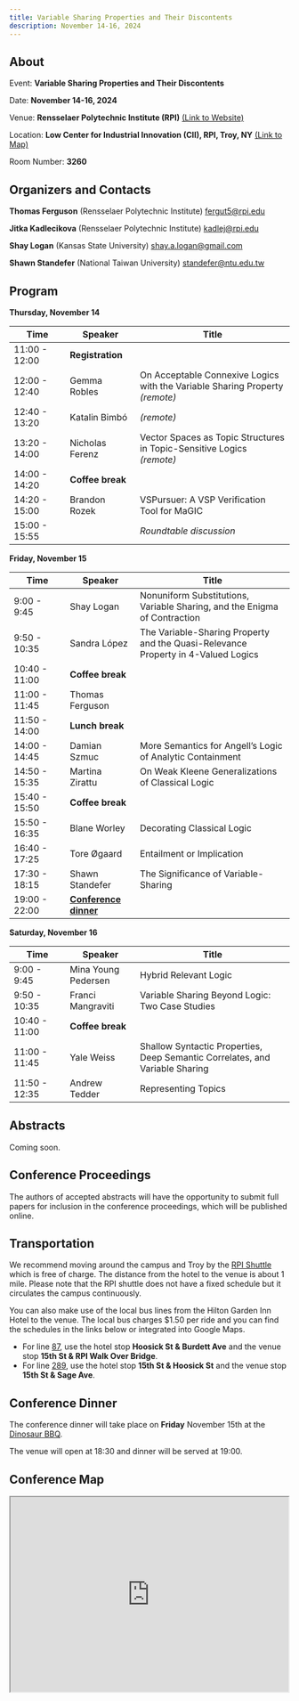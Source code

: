 ```yaml
---
title: Variable Sharing Properties and Their Discontents
description: November 14-16, 2024
---
```

## About
Event: **Variable Sharing Properties and Their Discontents**

Date: **November 14-16, 2024**

Venue: **Rensselaer Polytechnic Institute (RPI)** [(Link to Website)](https://www.rpi.edu/)

Location: **Low Center for Industrial Innovation (CII), RPI, Troy, NY** [(Link to Map)](https://www.google.com/maps/place/Low+Center+for+Industrial+Innovation/@42.7291622,-73.6786731,17z/data=!3m1!4b1!4m6!3m5!1s0x89de0fa0754f2517:0xc812ad6a8b0415a0!8m2!3d42.7291622!4d-73.6786731!16s%2Fm%2F027sqdl?entry=ttu&g_ep=EgoyMDI0MTAyMC4xIKXMDSoASAFQAw%3D%3D)

Room Number: **3260**

            
## Organizers and Contacts

**Thomas Ferguson** (Rensselaer Polytechnic Institute) fergut5@rpi.edu

**Jitka Kadlecikova** (Rensselaer Polytechnic Institute) kadlej@rpi.edu

**Shay Logan** (Kansas State University) shay.a.logan@gmail.com

**Shawn Standefer** (National Taiwan University) standefer@ntu.edu.tw


## Program

**Thursday, November 14**

| Time | Speaker | Title |
| --- | --- | --- |
| 11:00 - 12:00 | **Registration** | |
| 12:00 - 12:40 | Gemma Robles | On Acceptable Connexive Logics with the Variable Sharing Property *(remote)* |
| 12:40 - 13:20 | Katalin Bimbó | *(remote)* |
| 13:20 - 14:00 | Nicholas Ferenz | Vector Spaces as Topic Structures in Topic-Sensitive Logics *(remote)* |
| 14:00 - 14:20 | **Coffee break** | |
| 14:20 - 15:00 | Brandon Rozek | VSPursuer: A VSP Verification Tool for MaGIC |
| 15:00 - 15:55 | | *Roundtable discussion* | 


**Friday, November 15**

| Time | Speaker | Title |
| --- | --- | --- |
| 9:00 - 9:45 | Shay Logan | Nonuniform Substitutions, Variable Sharing, and the Enigma of Contraction |
| 9:50 - 10:35 | Sandra López | The Variable-Sharing Property and the Quasi-Relevance Property in 4-Valued Logics |
| 10:40 - 11:00 | **Coffee break** | |
| 11:00 - 11:45 | Thomas Ferguson | |
| 11:50 - 14:00 | **Lunch break**| |
| 14:00 - 14:45 | Damian Szmuc | More Semantics for Angell’s Logic of Analytic Containment |
| 14:50 - 15:35 | Martina Zirattu | On Weak Kleene Generalizations of Classical Logic |
| 15:40 - 15:50 | **Coffee break** | |
| 15:50 - 16:35 | Blane Worley | Decorating Classical Logic |
| 16:40 - 17:25 | Tore Øgaard | Entailment or Implication |
| 17:30 - 18:15 | Shawn Standefer| The Significance of Variable-Sharing |
| 19:00 - 22:00 | **[Conference dinner](#dinner)** | |


**Saturday, November 16**

| Time | Speaker | Title |
| --- | --- | --- |
| 9:00 - 9:45 | Mina Young Pedersen | Hybrid Relevant Logic |
| 9:50 - 10:35 | Franci Mangraviti | Variable Sharing Beyond Logic: Two Case Studies |
| 10:40 - 11:00 | **Coffee break** | |
| 11:00 - 11:45 | Yale Weiss | Shallow Syntactic Properties, Deep Semantic Correlates, and Variable Sharing |
| 11:50 - 12:35 | Andrew Tedder | Representing Topics |


## Abstracts

Coming soon.

## Conference Proceedings

The authors of accepted abstracts will have the opportunity to submit full papers for inclusion in the conference proceedings, which will be published online.

## Transportation

We recommend moving around the campus and Troy by the [RPI Shuttle](https://info.rpi.edu/rpi-parking-and-transportation/08/27/2024/campus-shuttle-service-hours-operation) which is free of charge. The distance from the hotel to the venue is about 1 mile. Please note that the RPI shuttle does not have a fixed schedule but it circulates the campus continuously.

You can also make use of the local bus lines from the Hilton Garden Inn Hotel to the venue. The local bus charges $1.50 per ride and you can find the schedules in the links below or integrated into Google Maps.
- For line [87](https://www.cdta.org/schedules-route-detail?route_id=87), use the hotel stop **Hoosick St & Burdett Ave** and the venue stop **15th St & RPI Walk Over Bridge**.
- For line [289](https://www.cdta.org/schedules-route-detail?route_id=87), use the hotel stop **15th St & Hoosick St** and the venue stop **15th St & Sage Ave**.


## <a name="dinner"></a> Conference Dinner

The conference dinner will take place on **Friday** November 15th at the [Dinosaur BBQ](https://dinosaurbarbque.com/locations/troy). 

The venue will open at 18:30 and dinner will be served at 19:00. 


## Conference Map 

<iframe src="https://www.google.com/maps/d/embed?mid=1ZXIjryVOQ0L2B1aJ1txSgvlS9hb_TlM&ehbc=2E312F" width="500" height="350"></iframe>


<style>

table th:first-of-type {
    width: 20%;
}
table th:nth-of-type(2) {
    width: 25%;
}

table th:nth-of-type(3) { width: 55%
}


              
header .project-name {
  font-size: 2.5rem;
}

header .project-tagline {
  display: none;
}

header .btn {
  display: none;
}
</style>

